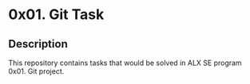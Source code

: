 # 0x01. Git Task

## Description

This repository contains tasks that would be solved in ALX SE program 0x01. Git project.

